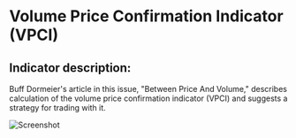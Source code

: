 # Volume Price Confirmation Indicator (VPCI) #
## Indicator description: ##

Buff Dormeier's article in this issue, "Between Price And Volume," describes calculation of the volume price confirmation indicator (VPCI) and suggests a strategy for trading with it. 

![Screenshot](/../master/ScreenShots/VPCI_Ind.jpg?raw=true "W%R Histogram")
